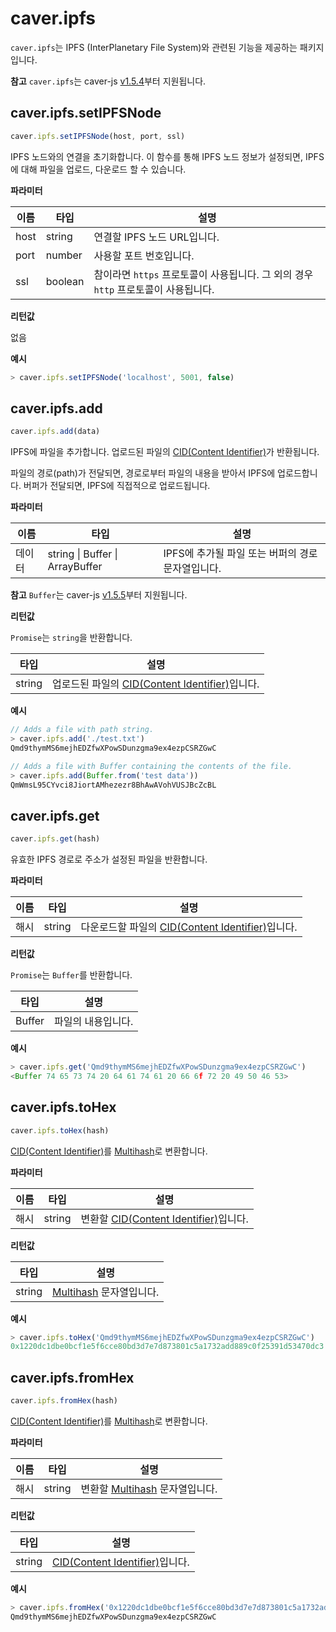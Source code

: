 # caver.ipfs <a id="caver-ipfs"></a>

`caver.ipfs`는 IPFS (InterPlanetary File System)와 관련된 기능을 제공하는 패키지입니다.

**참고** `caver.ipfs`는 caver-js [v1.5.4](https://www.npmjs.com/package/caver-js/v/1.5.4)부터 지원됩니다.

## caver.ipfs.setIPFSNode <a id="caver-ipfs-setipfsnode"></a>

```javascript
caver.ipfs.setIPFSNode(host, port, ssl)
```

IPFS 노드와의 연결을 초기화합니다. 이 함수를 통해 IPFS 노드 정보가 설정되면, IPFS에 대해 파일을 업로드, 다운로드 할 수 있습니다.

**파라미터**

| 이름   | 타입      | 설명                                                    |
| ---- | ------- | ----------------------------------------------------- |
| host | string  | 연결할 IPFS 노드 URL입니다.                                   |
| port | number  | 사용할 포트 번호입니다.                                         |
| ssl  | boolean | 참이라면 `https` 프로토콜이 사용됩니다. 그 외의 경우 `http` 프로토콜이 사용됩니다. |


**리턴값**

없음

**예시**

```javascript
> caver.ipfs.setIPFSNode('localhost', 5001, false)
```

## caver.ipfs.add <a id="caver-ipfs-add"></a>

```javascript
caver.ipfs.add(data)
```

IPFS에 파일을 추가합니다. 업로드된 파일의 [CID(Content Identifier)](https://docs.ipfs.io/concepts/content-addressing/#content-addressing-and-cids)가 반환됩니다.

파일의 경로(path)가 전달되면, 경로로부터 파일의 내용을 받아서 IPFS에 업로드합니다. 버퍼가 전달되면, IPFS에 직접적으로 업로드됩니다.

**파라미터**

| 이름  | 타입                                      | 설명                             |
| --- | --------------------------------------- | ------------------------------ |
| 데이터 | string &#124; Buffer &#124; ArrayBuffer | IPFS에 추가될 파일 또는 버퍼의 경로 문자열입니다. |

**참고** `Buffer`는 caver-js [v1.5.5](https://www.npmjs.com/package/caver-js/v/1.5.5)부터 지원됩니다.


**리턴값**

`Promise`는 `string`을 반환합니다.

| 타입     | 설명                                                                                                                    |
| ------ | --------------------------------------------------------------------------------------------------------------------- |
| string | 업로드된 파일의 [CID(Content Identifier)](https://docs.ipfs.io/concepts/content-addressing/#content-addressing-and-cids)입니다. |

**예시**

```javascript
// Adds a file with path string.
> caver.ipfs.add('./test.txt')
Qmd9thymMS6mejhEDZfwXPowSDunzgma9ex4ezpCSRZGwC

// Adds a file with Buffer containing the contents of the file.
> caver.ipfs.add(Buffer.from('test data'))
QmWmsL95CYvci8JiortAMhezezr8BhAwAVohVUSJBcZcBL
```

## caver.ipfs.get <a id="caver-ipfs-get"></a>

```javascript
caver.ipfs.get(hash)
```

유효한 IPFS 경로로 주소가 설정된 파일을 반환합니다.

**파라미터**

| 이름 | 타입     | 설명                                                                                                                     |
| -- | ------ | ---------------------------------------------------------------------------------------------------------------------- |
| 해시 | string | 다운로드할 파일의 [CID(Content Identifier)](https://docs.ipfs.io/concepts/content-addressing/#content-addressing-and-cids)입니다. |


**리턴값**

`Promise`는 `Buffer`를 반환합니다.

| 타입     | 설명         |
| ------ | ---------- |
| Buffer | 파일의 내용입니다. |

**예시**

```javascript
> caver.ipfs.get('Qmd9thymMS6mejhEDZfwXPowSDunzgma9ex4ezpCSRZGwC')
<Buffer 74 65 73 74 20 64 61 74 61 20 66 6f 72 20 49 50 46 53>
```

## caver.ipfs.toHex <a id="caver-ipfs-tohex"></a>

```javascript
caver.ipfs.toHex(hash)
```

[CID(Content Identifier)](https://docs.ipfs.io/concepts/content-addressing/#content-addressing-and-cids)를 [Multihash](https://multiformats.io/multihash)로 변환합니다.

**파라미터**

| 이름 | 타입     | 설명                                                                                                               |
| -- | ------ | ---------------------------------------------------------------------------------------------------------------- |
| 해시 | string | 변환할 [CID(Content Identifier)](https://docs.ipfs.io/concepts/content-addressing/#content-addressing-and-cids)입니다. |


**리턴값**

| 타입     | 설명                                                     |
| ------ | ------------------------------------------------------ |
| string | [Multihash](https://multiformats.io/multihash) 문자열입니다. |

**예시**

```javascript
> caver.ipfs.toHex('Qmd9thymMS6mejhEDZfwXPowSDunzgma9ex4ezpCSRZGwC')
0x1220dc1dbe0bcf1e5f6cce80bd3d7e7d873801c5a1732add889c0f25391d53470dc3
```

## caver.ipfs.fromHex <a id="caver-ipfs-fromhex"></a>

```javascript
caver.ipfs.fromHex(hash)
```

[CID(Content Identifier)](https://docs.ipfs.io/concepts/content-addressing/#content-addressing-and-cids)를 [Multihash](https://multiformats.io/multihash)로 변환합니다.

**파라미터**

| 이름 | 타입     | 설명                                                         |
| -- | ------ | ---------------------------------------------------------- |
| 해시 | string | 변환할 [Multihash](https://multiformats.io/multihash) 문자열입니다. |


**리턴값**

| 타입     | 설명                                                                                                           |
| ------ | ------------------------------------------------------------------------------------------------------------ |
| string | [CID(Content Identifier)](https://docs.ipfs.io/concepts/content-addressing/#content-addressing-and-cids)입니다. |

**예시**

```javascript
> caver.ipfs.fromHex('0x1220dc1dbe0bcf1e5f6cce80bd3d7e7d873801c5a1732add889c0f25391d53470dc3')
Qmd9thymMS6mejhEDZfwXPowSDunzgma9ex4ezpCSRZGwC
```
